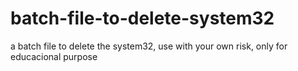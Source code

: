 # batch-file-to-delete-system32
a batch file to delete the system32, use with your own risk, only for educacional purpose
